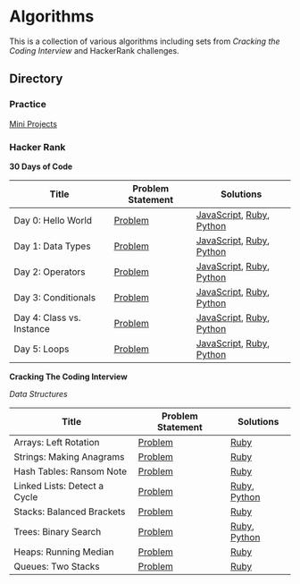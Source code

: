 # Algorithms

This is a collection of various algorithms including sets from _Cracking the Coding Interview_ and HackerRank challenges.

## Directory

### Practice

[Mini Projects](practice/mini_projects)

### Hacker Rank

**30 Days of Code**

|          Title      |                            Problem Statement                    |                         Solutions                                      |
|---------------------|-----------------------------------------------------------------|------------------------------------------------------------------------|
|Day 0: Hello World   |[Problem](hackerrank/30_days_of_code/day0_hello_world/problem.md)|[JavaScript](hackerrank/30_days_of_code/day0_hello_world/hello_world.js), [Ruby](hackerrank/30_days_of_code/day0_hello_world/hello_world.rb), [Python](hackerrank/30_days_of_code/day0_hello_world/hello_world.py)                         |
|Day 1: Data Types    |[Problem](hackerrank/30_days_of_code/day1_data_types/problem.md)|[JavaScript](hackerrank/30_days_of_code/day1_data_types/data_types.js), [Ruby](hackerrank/30_days_of_code/day1_data_types/data_types.rb), [Python](hackerrank/30_days_of_code/day1_data_types/data_types.py)                             |
|Day 2: Operators     |[Problem](hackerrank/30_days_of_code/day2_operators/problem.md)|[JavaScript](hackerrank/30_days_of_code/day2_operators/operators.js), [Ruby](hackerrank/30_days_of_code/day2_operators/operators.rb), [Python](hackerrank/30_days_of_code/day2_operators/operators.py)                                       |
|Day 3: Conditionals  |[Problem](hackerrank/30_days_of_code/day3_conditionals/problem.md)|[JavaScript](hackerrank/30_days_of_code/day3_conditionals/conditionals.js), [Ruby](hackerrank/30_days_of_code/day3_conditionals/conditionals.rb), [Python](hackerrank/30_days_of_code/day3_conditionals/conditionals.py)                   |
|Day 4: Class vs. Instance |[Problem](hackerrank/30_days_of_code/day4_class_vs_instance/problem.md)|[JavaScript](hackerrank/30_days_of_code/day4_class_vs_instance/class_vs_instance.js), [Ruby](hackerrank/30_days_of_code/day4_class_vs_instance/class_vs_instance.rb), [Python](hackerrank/30_days_of_code/day4_class_vs_instance/class_vs_instance.py)                                                                                         |
|Day 5: Loops |[Problem](hackerrank/30_days_of_code/day5_loops/problem.md)|[JavaScript](hackerrank/30_days_of_code/day5_loops/loops.js), [Ruby](hackerrank/30_days_of_code/day5_loops/loops.rb), [Python](hackerrank/30_days_of_code/day5_loops/loops.py)                                                       |

**Cracking The Coding Interview**

_Data Structures_

|          Title        |                            Problem Statement                    |                         Solutions                                      |
|-----------------------|-----------------------------------------------------------------|------------------------------------------------------------------------|
| Arrays: Left Rotation | [Problem](hackerrank/cracking_the_coding_interview/data_structures/arrays_left_rotation/problem.md)| [Ruby](hackerrank/cracking_the_coding_interview/data_structures/arrays_left_rotation/left_rotation.rb)|
| Strings: Making Anagrams| [Problem](hackerrank/cracking_the_coding_interview/data_structures/strings_making_anagrams/problem.md)| [Ruby](hackerrank/cracking_the_coding_interview/data_structures/strings_making_anagrams/making_anagrams.rb)|
| Hash Tables: Ransom Note| [Problem](hackerrank/cracking_the_coding_interview/data_structures/hash_tables_ransom_note/problem.md)| [Ruby](hackerrank/cracking_the_coding_interview/data_structures/hash_tables_ransom_note/ransom_note.rb)|
| Linked Lists: Detect a Cycle | [Problem](hackerrank/cracking_the_coding_interview/data_structures/linked_lists_detect_cycle/problem.md)| [Ruby](hackerrank/cracking_the_coding_interview/data_structures/linked_lists_detect_cycle/detect_cycle.rb), [Python](hackerrank/cracking_the_coding_interview/data_structures/linked_lists_detect_cycle/detect_cycle.py)|
| Stacks: Balanced Brackets | [Problem](hackerrank/cracking_the_coding_interview/data_structures/stacks_balanced_brackets/problem.md)| [Ruby](hackerrank/cracking_the_coding_interview/data_structures/stacks_balanced_brackets/balanced_brackets.rb)|
| Trees: Binary Search | [Problem](hackerrank/cracking_the_coding_interview/data_structures/trees_binary_search/problem.md)| [Ruby](hackerrank/cracking_the_coding_interview/data_structures/trees_binary_search/is_binary_search_tree.rb), [Python](hackerrank/cracking_the_coding_interview/data_structures/trees_binary_search/is_binary_search_tree.py)|
| Heaps: Running Median | [Problem](hackerrank/cracking_the_coding_interview/data_structures/heaps_running_median/problem.md)| [Ruby](hackerrank/cracking_the_coding_interview/data_structures/heaps_running_median/find_the_running_median.rb)|
| Queues: Two Stacks| [Problem](hackerrank/cracking_the_coding_interview/data_structures/queues_two_stacks/problem.md)| [Ruby](hackerrank/cracking_the_coding_interview/data_structures/queues_two_stacks/a_tale_of_two_stacks.rb)|
